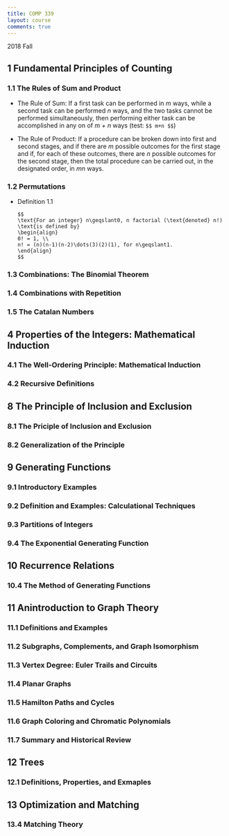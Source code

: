 ```yaml
---
title: COMP 339
layout: course
comments: true
---
```


2018 Fall

<!--more-->
## 1 Fundamental Principles of Counting

### 1.1 The Rules of Sum and Product

* The Rule of Sum: If a first task can be performed in *m* ways, while a second task can be performed *n* ways, and the two tasks cannot be performed simultaneously, then performing either task can be accomplished in any on of *m + n* ways (test: `$$ m+n $$`)

* The Rule of Product: If a procedure can be broken down into first and second stages, and if there are *m* possible outcomes for the first stage and if, for each of these outcomes, there are *n* possible outcomes for the second stage, then the total procedure can be carried out, in the designated order, in *mn* ways.

### 1.2 Permutations

* Definition 1.1

    ```
    $$
    \text{For an integer} n\geqslant0, n factorial (\text{denoted} n!) \text{is defined by}
    \begin{align}
    0! = 1, \\
    n! = (n)(n-1)(n-2)\dots(3)(2)(1), for n\geqslant1.
    \end{align}
    $$
    ```

### 1.3 Combinations: The Binomial Theorem

### 1.4 Combinations with Repetition

### 1.5 The Catalan Numbers

## 4 Properties of the Integers: Mathematical Induction

### 4.1 The Well-Ordering Principle: Mathematical Induction

### 4.2 Recursive Definitions

## 8 The Principle of Inclusion and Exclusion

### 8.1 The Priciple of Inclusion and Exclusion

### 8.2 Generalization of the Principle

## 9 Generating Functions

### 9.1 Introductory Examples

### 9.2 Definition and Examples: Calculational Techniques

### 9.3 Partitions of Integers

### 9.4 The Exponential Generating Function

## 10 Recurrence Relations

### 10.4 The Method of Generating Functions

## 11 Anintroduction to Graph Theory

### 11.1 Definitions and Examples

### 11.2 Subgraphs, Complements, and Graph Isomorphism

### 11.3 Vertex Degree: Euler Trails and Circuits

### 11.4 Planar Graphs

### 11.5 Hamilton Paths and Cycles

### 11.6 Graph Coloring and Chromatic Polynomials

### 11.7 Summary and Historical Review

## 12 Trees

### 12.1 Definitions, Properties, and Exmaples

## 13 Optimization and Matching

### 13.4 Matching Theory